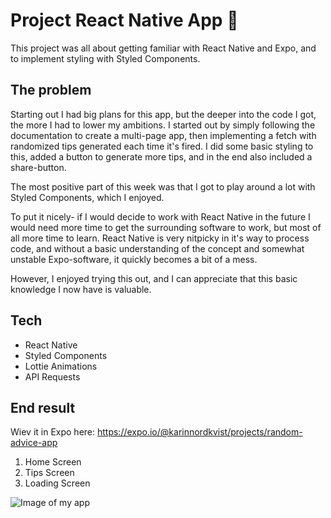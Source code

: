 # Project React Native App 📱

This project was all about getting familiar with React Native and Expo, and to implement styling with Styled Components.

## The problem

Starting out I had big plans for this app, but the deeper into the code I got, the more I had to lower my ambitions. I started out by simply following the documentation to create a multi-page app, then implementing a fetch with randomized tips generated each time it's fired. I did some basic styling to this, added a button to generate more tips, and in the end also included a share-button.

The most positive part of this week was that I got to play around a lot with Styled Components, which I enjoyed.

To put it nicely- if I would decide to work with React Native in the future I would need more time to get the surrounding software to work, but most of all more time to learn. React Native is very nitpicky in it's way to process code, and without a basic understanding of the concept and somewhat unstable Expo-software, it quickly becomes a bit of a mess.

However, I enjoyed trying this out, and I can appreciate that this basic knowledge I now have is valuable.

## Tech

- React Native
- Styled Components
- Lottie Animations
- API Requests

## End result

Wiev it in Expo here: https://expo.io/@karinnordkvist/projects/random-advice-app

1. Home Screen
2. Tips Screen
3. Loading Screen

![Image of my app](http://karinnordkvist.se/developer/images/karin-nordkvist-frontend-developer-react-native-app.jpg 'React Native App')
